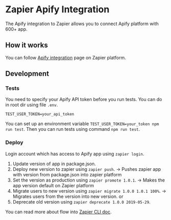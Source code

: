 # Zapier Apify Integration

The Apify integration to Zapier allows you to connect Apify platform with 600+ app.

## How it works

You can follow [Apify integration](https://zapier.com/apps/Apify/integrations) page on Zapier platform.


## Development

### Tests

You need to specify your Apify API token before you run tests.
You can do in root dir using file `.env`.
```text
TEST_USER_TOKEN=your_api_token
```
You can set up an environment variable `TEST_USER_TOKEN=your_token npm run test`.
Then you can run tests using command `npm run test`.

### Deploy

Login account which has access to Apify app using `zapier login`.

1. Update version of app in package.json.
2. Deploy new version to zapier using `zapier push`.
   -> Pushes zapier app with version from package.json into zapier platform
3. Set the version as production using `zapier promote 1.0.1`.
   -> Makes the app version default on Zapier platform
4. Migrate users to new version using `zapier migrate 1.0.0 1.0.1 100%`.
    -> Migrates users from the version into new version.
or
4. Deprecate old version using `zapier deprecate 1.0.0 2019-05-29`.

You can read more about flow into [Zapier CLI doc](https://github.com/zapier/zapier-platform-cli#promoting-an-app-version).
